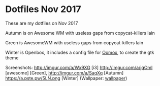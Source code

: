 # Dotfiles Nov 2017

These are my dotfiles on Nov 2017

Autumn is on Awesome WM with useless gaps from copycat-killers lain

Green is AwesomeWM with useless gaps from copycat-killers lain

Winter is Openbox, it includes a config file for 
[Oomox](https://github.com/actionless/oomox), to create the gtk theme



Screenshots: 
http://imgur.com/a/Wx9XG [i3] http://imgur.com/a/jqOml [awesome] [Green],
http://imgur.com/a/SaqXq [Autumn]
https://a.pste.pw/5LN.png [Winter] 
(Wallpaper: [wallpaper](http://www.superiorwallpapers.com/winter/autumn-leaves-in-the-snow-hd-macro-wallpaper))
